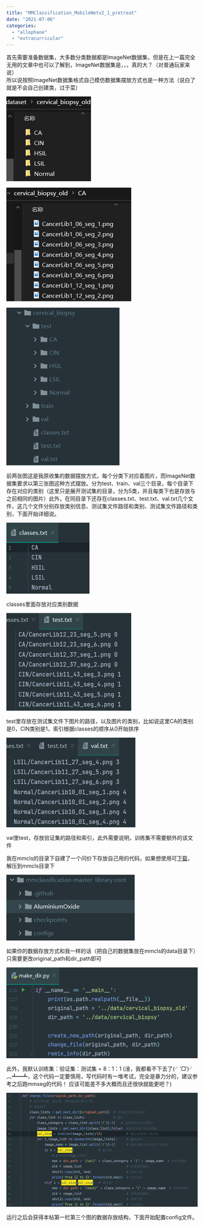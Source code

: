 ```yaml
---
title: "MMClassification_MobileNetv2_1_pretreat"
date: "2021-07-06"
categories: 
  - "allophane"
  - "extracurricular"
---
```


首先需要准备数据集，大多数分类数据都是ImageNet数据集，但是在上一篇完全无用的文章中也可以了解到，ImageNet数据集是，，，真的大？（对普通玩家来说）  
所以说按照ImageNet数据集格式自己模仿数据集摆放方式也是一种方法（说白了就是不会自己创建类，过于菜）

![](images/image-edited.png)

![](images/image-1.png)

![](images/image-3.png)

前两张图这是我原收集的数据摆放方式，每个分类下对应着图片，而ImageNet数据集要求以第三张图这种方式摆放。分为test、train、val三个目录，每个目录下存在对应的类别（这里只是展开测试集的目录，分为5类，并且每类下也是存放与之前相同的图片）此外，在同目录下还存在classes.txt、test.txt、val.txt几个文件，这几个文件分别存放类别信息、测试集文件路径和类别、测试集文件路径和类别，下面开始详细说。

![](images/image-4.png)

classes里面存放对应类别数据

![](images/image-2.png)

test里存放在测试集文件下图片的路径，以及图片的类别，比如说这里CA的类别是0，CIN类别是1，索引根据classes的顺序从0开始排序

![](images/image-5.png)

val里test，存放验证集的路径和索引，此外需要说明，训练集不需要额外的该文件

我在mmcls的目录下自建了一个问价下存放自己用的代码，如果想使用可[下载](http://aluminium/allophane.com/wp-content/uploads/2021/07/AluminiumOxide.zip)，解压到mmcls目录下

![](images/image-6.png)

如果你的数据存放方式和我一样的话（把自己的数据集放在mmcls的data目录下）只需要更改original\_path和dir\_path即可

![](images/image-7.png)

此外，我默认训练集：验证集：测试集 = 8：1：1 (淦，我都看不下去了(╯‵□′)╯︵┻━┻，这个代码一定要慎用，写代码时有一堆考试，完全是暴力分的，建议参考之后跑mmseg的代码！ 应该可能差不多大概而且还很快就能更吧？)

![](images/image-8.png)

运行之后会获得本帖第一栏第三个图的数据存放结构，下面开始配置config文件。
